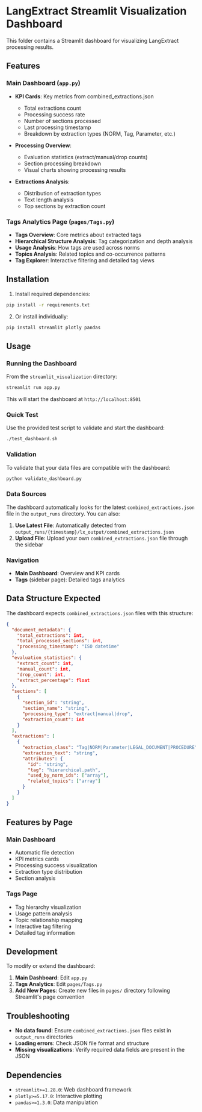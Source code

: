 # LangExtract Streamlit Visualization Dashboard

This folder contains a Streamlit dashboard for visualizing LangExtract processing results.

## Features

### Main Dashboard (`app.py`)
- **KPI Cards**: Key metrics from combined_extractions.json
  - Total extractions count
  - Processing success rate
  - Number of sections processed
  - Last processing timestamp
  - Breakdown by extraction types (NORM, Tag, Parameter, etc.)

- **Processing Overview**: 
  - Evaluation statistics (extract/manual/drop counts)
  - Section processing breakdown
  - Visual charts showing processing results

- **Extractions Analysis**:
  - Distribution of extraction types
  - Text length analysis
  - Top sections by extraction count

### Tags Analytics Page (`pages/Tags.py`)
- **Tags Overview**: Core metrics about extracted tags
- **Hierarchical Structure Analysis**: Tag categorization and depth analysis
- **Usage Analysis**: How tags are used across norms
- **Topics Analysis**: Related topics and co-occurrence patterns
- **Tag Explorer**: Interactive filtering and detailed tag views

## Installation

1. Install required dependencies:
```bash
pip install -r requirements.txt
```

2. Or install individually:
```bash
pip install streamlit plotly pandas
```

## Usage

### Running the Dashboard

From the `streamlit_visualization` directory:

```bash
streamlit run app.py
```

This will start the dashboard at `http://localhost:8501`

### Quick Test

Use the provided test script to validate and start the dashboard:

```bash
./test_dashboard.sh
```

### Validation

To validate that your data files are compatible with the dashboard:

```bash
python validate_dashboard.py
```

### Data Sources

The dashboard automatically looks for the latest `combined_extractions.json` file in the `output_runs` directory. You can also:

1. **Use Latest File**: Automatically detected from `output_runs/{timestamp}/lx_output/combined_extractions.json`
2. **Upload File**: Upload your own `combined_extractions.json` file through the sidebar

### Navigation

- **Main Dashboard**: Overview and KPI cards
- **Tags** (sidebar page): Detailed tags analytics

## Data Structure Expected

The dashboard expects `combined_extractions.json` files with this structure:

```json
{
  "document_metadata": {
    "total_extractions": int,
    "total_processed_sections": int,
    "processing_timestamp": "ISO datetime"
  },
  "evaluation_statistics": {
    "extract_count": int,
    "manual_count": int,
    "drop_count": int,
    "extract_percentage": float
  },
  "sections": [
    {
      "section_id": "string",
      "section_name": "string",
      "processing_type": "extract|manual|drop",
      "extraction_count": int
    }
  ],
  "extractions": [
    {
      "extraction_class": "Tag|NORM|Parameter|LEGAL_DOCUMENT|PROCEDURE",
      "extraction_text": "string",
      "attributes": {
        "id": "string",
        "tag": "hierarchical.path",
        "used_by_norm_ids": ["array"],
        "related_topics": ["array"]
      }
    }
  ]
}
```

## Features by Page

### Main Dashboard
- Automatic file detection
- KPI metrics cards
- Processing success visualization
- Extraction type distribution
- Section analysis

### Tags Page
- Tag hierarchy visualization
- Usage pattern analysis
- Topic relationship mapping
- Interactive tag filtering
- Detailed tag information

## Development

To modify or extend the dashboard:

1. **Main Dashboard**: Edit `app.py`
2. **Tags Analytics**: Edit `pages/Tags.py`
3. **Add New Pages**: Create new files in `pages/` directory following Streamlit's page convention

## Troubleshooting

- **No data found**: Ensure `combined_extractions.json` files exist in `output_runs` directories
- **Loading errors**: Check JSON file format and structure
- **Missing visualizations**: Verify required data fields are present in the JSON

## Dependencies

- `streamlit>=1.28.0`: Web dashboard framework
- `plotly>=5.17.0`: Interactive plotting
- `pandas>=1.3.0`: Data manipulation
